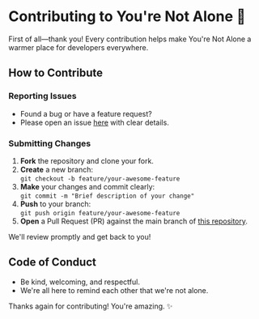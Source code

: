 # Contributing to You're Not Alone 💛

First of all—thank you! Every contribution helps make You're Not Alone a warmer place for developers everywhere.

## How to Contribute

### Reporting Issues
- Found a bug or have a feature request? 
- Please open an issue [here](https://github.com/renieravin/youre-not-alone.git/issues) with clear details.

### Submitting Changes
1. **Fork** the repository and clone your fork.
2. **Create** a new branch:  
   `git checkout -b feature/your-awesome-feature`
3. **Make** your changes and commit clearly:  
   `git commit -m "Brief description of your change"`
4. **Push** to your branch:  
   `git push origin feature/your-awesome-feature`
5. **Open** a Pull Request (PR) against the main branch of [this repository](https://github.com/renieravin/youre-not-alone.git).

We'll review promptly and get back to you!

## Code of Conduct
- Be kind, welcoming, and respectful.  
- We're all here to remind each other that we're not alone.

Thanks again for contributing! You're amazing. ✨

